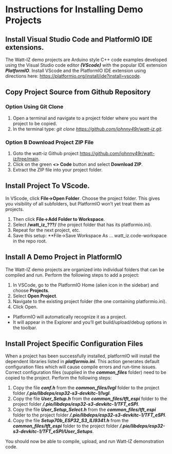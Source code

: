 # Instructions for Installing Demo Projects
## Install Visual Studio Code and PlatformIO IDE extensions.
The Watt-IZ demo projects are Arduino style C++ code examples developed using the 
Visual Studio code editor ***(VScode)*** with the popular IDE extension ***PlatformIO***.
Install VScode and the PlatformIO IDE extension using directions here: https://platformio.org/install/ide?install=vscode.

## Copy Project Source from Github Repository
### Option Using Git Clone
1) Open a terminal and navigate to a project folder where you want the project to be copied.
2) In the terminal type: *git clone https://github.com/johnny49r/watt-iz.git*.

### Option B Download Project ZIP File
1) Goto the watt-iz Github project https://github.com/johnny49r/watt-iz/tree/main.
2) Click on the green **<> Code** button and select **Download ZIP**.
3) Extract the ZIP file into your project folder.

## Install Project To VScode.
In VScode, click **File->Open Folder**. Choose the project folder. This gives you visibility 
of all subfolders, but PlatformIO won’t yet treat them as projects.
1) Then click **File->Add Folder to Workspace**.
2) Select **/watt_iz_???/** (the project folder that has its platformio.ini).
3) Repeat for the next project, etc.
4) Save this setup: **File->Save Workspace As ... watt_iz.code-workspace in the repo root.

## Install A Demo Project in PlatformIO
The Watt-IZ demo projects are organized into individual folders that can be compiled 
and run. Perform the following steps to add a project:
1) In VSCode, go to the PlatformIO Home (alien icon in the sidebar) and choose **Projects**.
2) Select **Open Project**.
3) Navigate to the existing project folder (the one containing platformio.ini).
4) Click Open.
- PlatformIO will automatically recognize it as a project.
- It will appear in the Explorer and you’ll get build/upload/debug options in the toolbar.

## Install Project Specific Configuration Files
When a project has been successfully installed, platformIO will install the dependent libraries 
listed in ***platformio.ini***. This action generates default configuration files which will cause 
compile errors and run-time issues. Correct configuration files (supplied in the 
***common_files*** folder) need to be copied to the project. Perform the following steps:
1) Copy the file ***conf.h*** from the ***common_files/lvgl*** folder to the project folder
***<project>/.pio/libdeps/esp32-s3-devkitc-1/lvgl***.
2) Copy the file ***User_Setup.h*** from the ***common_files/tft_espi*** folder to the project folder
***<project>/.pio/libdeps/esp32-s3-devkitc-1/TFT_eSPI***.
3) Copy the file ***User_Setup_Select.h*** from the ***common_files/tft_espi*** folder to the project folder
***<project>/.pio/libdeps/esp32-s3-devkitc-1/TFT_eSPI***.
4) Copy the file ***Setup70b_ESP32_S3_ILI9341.h*** from the ***common_files/tft_espi*** folder to the project folder
***<project>/.pio/libdeps/esp32-s3-devkitc-1/TFT_eSPI/User_Setups***.

You should now be able to compile, upload, and run Watt-IZ demonstration code.

